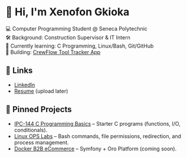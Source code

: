 # 👋 Hi, I'm Xenofon Gkioka

💻 Computer Programming Student @ Seneca Polytechnic  
🛠 Background: Construction Supervisor & IT Intern  
🚀 Currently learning: C Programming, Linux/Bash, Git/GitHub  
🌱 Building: [CrewFlow Tool Tracker App](#)  

## 🔗 Links
- [LinkedIn](https://www.linkedin.com/in/xenofon-gkiokas-479419186/)  
- [Resume](./resume.pdf) (upload later)  

## 📌 Pinned Projects
- [IPC-144 C Programming Basics](https://github.com/xGkioka/IPC-144-) – Starter C programs (functions, I/O, conditionals).  
- [Linux OPS Labs](https://github.com/xGkioka/CEP146-lab03) – Bash commands, file permissions, redirection, and process management.  
- [Docker B2B eCommerce](https://github.com/xGkioka/SpinWorks) – Symfony + Oro Platform (coming soon).  
